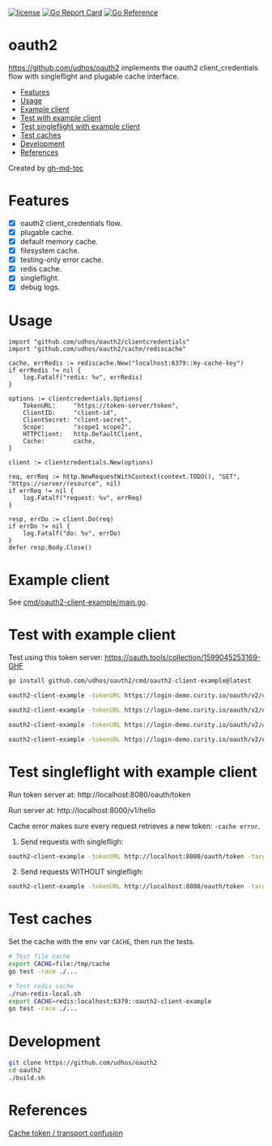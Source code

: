 [![license](http://img.shields.io/badge/license-MIT-blue.svg)](https://github.com/udhos/oauth2/blob/main/LICENSE)
[![Go Report Card](https://goreportcard.com/badge/github.com/udhos/oauth2)](https://goreportcard.com/report/github.com/udhos/oauth2)
[![Go Reference](https://pkg.go.dev/badge/github.com/udhos/oauth2.svg)](https://pkg.go.dev/github.com/udhos/oauth2)

# oauth2

https://github.com/udhos/oauth2 implements the oauth2 client_credentials flow with singleflight and plugable cache interface.

* [Features](#features)
* [Usage](#usage)
* [Example client](#example-client)
* [Test with example client](#test-with-example-client)
* [Test singleflight with example client](#test-singleflight-with-example-client)
* [Test caches](#test-caches)
* [Development](#development)
* [References](#references)

Created by [gh-md-toc](https://github.com/ekalinin/github-markdown-toc.go)

# Features

- [X] oauth2 client_credentials flow.
- [X] plugable cache.
- [X] default memory cache.
- [X] filesystem cache.
- [X] testing-only error cache.
- [X] redis cache.
- [X] singleflight.
- [X] debug logs.

# Usage

```golang
import "github.com/udhos/oauth2/clientcredentials"
import "github.com/udhos/oauth2/cache/rediscache"

cache, errRedis := rediscache.New("localhost:6379::my-cache-key")
if errRedis != nil {
    log.Fatalf("redis: %v", errRedis)
}

options := clientcredentials.Options{
    TokenURL:     "https://token-server/token",
    ClientID:     "client-id",
    ClientSecret: "client-secret",
    Scope:        "scope1 scope2",
    HTTPClient:   http.DefaultClient,
    Cache:        cache,
}

client := clientcredentials.New(options)

req, errReq := http.NewRequestWithContext(context.TODO(), "GET", "https://server/resource", nil)
if errReq != nil {
    log.Fatalf("request: %v", errReq)
}

resp, errDo := client.Do(req)
if errDo != nil {
    log.Fatalf("do: %v", errDo)
}
defer resp.Body.Close()
```

# Example client

See [cmd/oauth2-client-example/main.go](cmd/oauth2-client-example/main.go).

# Test with example client

Test using this token server: https://oauth.tools/collection/1599045253169-GHF

```bash
go install github.com/udhos/oauth2/cmd/oauth2-client-example@latest

oauth2-client-example -tokenURL https://login-demo.curity.io/oauth/v2/oauth-token -clientID demo-backend-client -clientSecret MJlO3binatD9jk1

oauth2-client-example -tokenURL https://login-demo.curity.io/oauth/v2/oauth-token -clientID demo-backend-client -clientSecret MJlO3binatD9jk1 -cache file:/tmp/cache

oauth2-client-example -tokenURL https://login-demo.curity.io/oauth/v2/oauth-token -clientID demo-backend-client -clientSecret MJlO3binatD9jk1 -cache error

oauth2-client-example -tokenURL https://login-demo.curity.io/oauth/v2/oauth-token -clientID demo-backend-client -clientSecret MJlO3binatD9jk1 -cache redis:localhost:6379::oauth2-client-example
```

# Test singleflight with example client

Run token server at: http://localhost:8080/oauth/token

Run server at: http://localhost:8000/v1/hello

Cache error makes sure every request retrieves a new token: `-cache error`.

1. Send requests with singlefligh:

```bash
oauth2-client-example -tokenURL http://localhost:8080/oauth/token -targetURL http://localhost:8000/v1/hello -cache error -interval 0 -concurrent -count 10
```

2. Send requests WITHOUT singlefligh:

```bash
oauth2-client-example -tokenURL http://localhost:8080/oauth/token -targetURL http://localhost:8000/v1/hello -cache error -interval 0 -concurrent -count 10 -disableSingleflight
```

# Test caches

Set the cache with the env var `CACHE`, then run the tests.

```bash
# Test file cache
export CACHE=file:/tmp/cache
go test -race ./...

# Test redis cache
./run-redis-local.sh
export CACHE=redis:localhost:6379::oauth2-client-example
go test -race ./...
```

# Development

```bash
git clone https://github.com/udhos/oauth2
cd oauth2
./build.sh
```

# References

[Cache token / transport confusion](https://github.com/golang/oauth2/issues/84)
